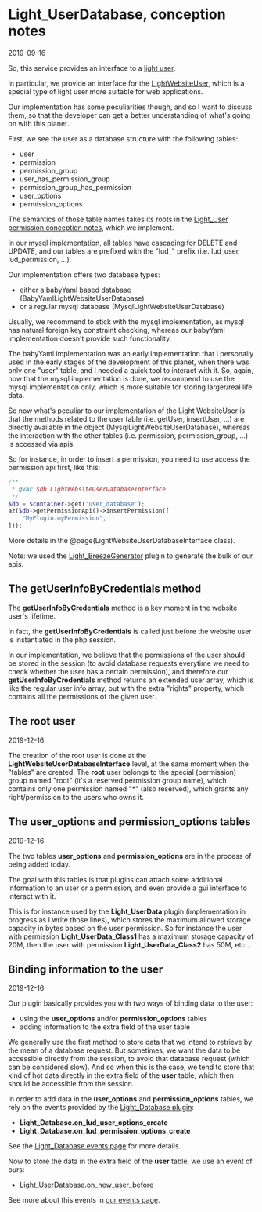 Light_UserDatabase, conception notes
===================
2019-09-16



So, this service provides an interface to a [light user](https://github.com/lingtalfi/Light_User).


In particular, we provide an interface for the [LightWebsiteUser](https://github.com/lingtalfi/Light_User/blob/master/doc/api/Ling/Light_User/WebsiteLightUser.md), which is a special type of light user more suitable
for web applications.



Our implementation has some peculiarities though, and so I want to discuss them, so that the developer can get
a better understanding of what's going on with this planet.



First, we see the user as a database structure with the following tables:


- user
- permission
- permission_group
- user_has_permission_group
- permission_group_has_permission
- user_options
- permission_options


The semantics of those table names takes its roots in the [Light_User permission conception notes](https://github.com/lingtalfi/Light_User/blob/master/doc/pages/permission-conception-notes.md),
which we implement.

In our mysql implementation, all tables have cascading for DELETE and UPDATE,
and our tables are prefixed with the "lud_" prefix (i.e. lud_user, lud_permission, ...).


Our implementation offers two database types:

- either a babyYaml based database (BabyYamlLightWebsiteUserDatabase)
- or a regular mysql database (MysqlLightWebsiteUserDatabase)


Usually, we recommend to stick with the mysql implementation, as mysql has natural foreign key constraint checking,
whereas our babyYaml implementation doesn't provide such functionality.

The babyYaml implementation was an early implementation that I personally used in the early stages of the development
of this planet, when there was only one "user" table, and I needed a quick tool to interact with it.
So, again, now that the mysql implementation is done, we recommend to use the mysql implementation only, which is more suitable for
storing larger/real life data.



So now what's peculiar to our implementation of the Light WebsiteUser is that the methods related to the 
user table (i.e. getUser, insertUser, ...) are directly available in the object (MysqlLightWebsiteUserDatabase), whereas the interaction
with the other tables (i.e. permission, permission_group, ...) is accessed via apis.

So for instance, in order to insert a permission, you need to use access the permission api first, like this:

```php
/**
 * @var $db LightWebsiteUserDatabaseInterface
 */
$db = $container->get('user_database');
az($db->getPermissionApi()->insertPermission([
    "MyPlugin.myPermission",
]));
```

More details in the @page(LightWebsiteUserDatabaseInterface class).


Note: we used the [Light_BreezeGenerator](https://github.com/lingtalfi/Light_BreezeGenerator) plugin to generate the bulk of our apis.


 


The getUserInfoByCredentials method
--------------

The **getUserInfoByCredentials** method is a key moment in the website user's lifetime.

In fact, the **getUserInfoByCredentials** is called just before the website user is instantiated in the php session.

In our implementation, we believe that the permissions of the user should be stored in the session (to avoid database requests
everytime we need to check whether the user has a certain permission), and therefore
our **getUserInfoByCredentials** method returns an extended user array, which is like the regular user info array,
but with the extra "rights" property, which contains all the permissions of the given user.



The root user
-----------
2019-12-16


The creation of the root user is done at the **LightWebsiteUserDatabaseInterface** level, at the same moment
when the "tables" are created.
The **root** user belongs to the special (permission) group named "root" (it's a reserved permission group name),
which contains only one permission named "*" (also reserved), which grants any right/permission to the users who owns it.




The user_options and permission_options tables
-----------------
2019-12-16


The two tables **user_options** and **permission_options** are in the process of being added today.

The goal with this tables is that plugins can attach some additional information to an user or a permission,
and even provide a gui interface to interact with it.

This is for instance used by the **Light_UserData** plugin (implementation in progress as I write those lines),
which stores the maximum allowed storage capacity in bytes based on the user permission. So for instance the user with permission
**Light_UserData_Class1** has a maximum storage capacity of 20M, then the user with permission **Light_UserData_Class2** has 50M, etc... 



Binding information to the user
-----------
2019-12-16

Our plugin basically provides you with two ways of binding data to the user:

- using the **user_options** and/or **permission_options** tables
- adding information to the extra field of the user table 


We generally use the first method to store data that we intend to retrieve by the mean of a database request.
But sometimes, we want the data to be accessible directly from the session, to avoid that database request (which can
be considered slow). And so when this is the case, we tend to store that kind of hot data directly in the extra field of the **user** table,
which then should be accessible from the session.  


In order to add data in the **user_options** and **permission_options** tables, we rely on the events provided by 
the [Light_Database plugin](https://github.com/lingtalfi/Light_Database):

- **Light_Database.on_lud_user_options_create** 
- **Light_Database.on_lud_permission_options_create**

See the [Light_Database events page](https://github.com/lingtalfi/Light_Database/blob/master/personal/mydoc/pages/events.md) for more details. 

Now to store the data in the extra field of the **user** table, we use an event of ours:

- Light_UserDatabase.on_new_user_before

See more about this events in [our events page](https://github.com/lingtalfi/Light_UserDatabase/blob/master/personal/mydoc/pages/events.md).

